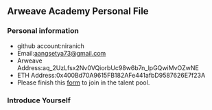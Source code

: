 ## Arweave Academy Personal File

### Personal information

- github account:niranich
- Email:aangsetya73@gmail.com
- Arweave Address:aq_2UzLfsx2Nv0VQiorbUc98w6b7n_lpGQwiMvOZwNE
- ETH Address:0x400Bd70A9615FB182AFe441afbD9587626E7f23A
- Please finish this [form](https://docs.google.com/forms/d/e/1FAIpQLSfWA5fIIcBgmRppm3jNz5vmf9Mai_QMVil-2pO4r7YKn_Zhtw/viewform?usp=sf_link) to join in the talent pool.

### Introduce Yourself
